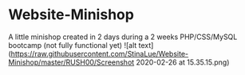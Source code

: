 # Website-Minishop
A little minishop created in 2 days during a 2 weeks PHP/CSS/MySQL bootcamp (not fully functional yet)
![alt text](https://raw.githubusercontent.com/StinaLue/Website-Minishop/master/RUSH00/Screenshot 2020-02-26 at 15.35.15.png)
